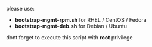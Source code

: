 please use:

- <strong>bootstrap-mgmt-rpm.sh</strong> for RHEL / CentOS / Fedora
- <strong>bootstrap-mgmt-deb.sh</strong> for Debian / Ubuntu

dont forget to execute this script with <strong>root</strong> privilege
